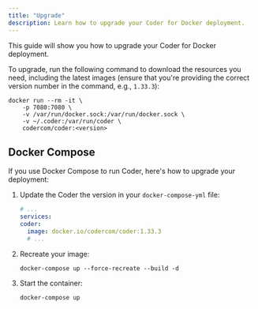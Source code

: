 ```yaml
---
title: "Upgrade"
description: Learn how to upgrade your Coder for Docker deployment.
---
```


This guide will show you how to upgrade your Coder for Docker deployment.

To upgrade, run the following command to download the resources you need,
including the latest images (ensure that you're providing the correct version
number in the command, e.g., `1.33.3`):

```console
docker run --rm -it \
    -p 7080:7080 \
    -v /var/run/docker.sock:/var/run/docker.sock \
    -v ~/.coder:/var/run/coder \
    codercom/coder:<version>
```

## Docker Compose

If you use Docker Compose to run Coder, here's how to upgrade your deployment:

1. Update the Coder the version in your `docker-compose-yml` file:

   ```yml
   # ...
   services:
   coder:
     image: docker.io/codercom/coder:1.33.3
     # ...
   ```

1. Recreate your image:

   ```console
   docker-compose up --force-recreate --build -d
   ```

1. Start the container:

   ```console
   docker-compose up
   ```
